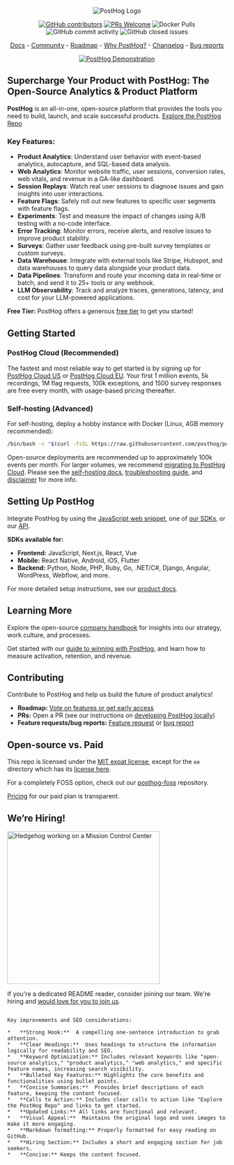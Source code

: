 <p align="center">
  <img alt="PostHog Logo" src="https://user-images.githubusercontent.com/65415371/205059737-c8a4f836-4889-4654-902e-f302b160.png">
</p>

<p align="center">
  <a href='https://posthog.com/contributors'><img alt="GitHub contributors" src="https://img.shields.io/github/contributors/posthog/posthog"/></a>
  <a href='http://makeapullrequest.com'><img alt='PRs Welcome' src='https://img.shields.io/badge/PRs-welcome-brightgreen.svg?style=shields'/></a>
  <img alt="Docker Pulls" src="https://img.shields.io/docker/pulls/posthog/posthog"/>
  <img alt="GitHub commit activity" src="https://img.shields.io/github/commit-activity/m/posthog/posthog"/>
  <img alt="GitHub closed issues" src="https://img.shields.io/github/issues-closed/posthog/posthog"/>
</p>

<p align="center">
  <a href="https://posthog.com/docs">Docs</a> - <a href="https://posthog.com/community">Community</a> - <a href="https://posthog.com/roadmap">Roadmap</a> - <a href="https://posthog.com/why">Why PostHog?</a> - <a href="https://posthog.com/changelog">Changelog</a> - <a href="https://github.com/PostHog/posthog/issues/new?assignees=&labels=bug&template=bug_report.md">Bug reports</a>
</p>

<p align="center">
  <a href="https://www.youtube.com/watch?v=2jQco8hEvTI">
    <img src="https://res.cloudinary.com/dmukukwp6/image/upload/demo_thumb_68d0d8d56d" alt="PostHog Demonstration">
  </a>
</p>

## Supercharge Your Product with PostHog: The Open-Source Analytics & Product Platform

**PostHog** is an all-in-one, open-source platform that provides the tools you need to build, launch, and scale successful products. 
[Explore the PostHog Repo](https://github.com/PostHog/posthog)

### Key Features:

*   **Product Analytics**: Understand user behavior with event-based analytics, autocapture, and SQL-based data analysis.
*   **Web Analytics**: Monitor website traffic, user sessions, conversion rates, web vitals, and revenue in a GA-like dashboard.
*   **Session Replays**: Watch real user sessions to diagnose issues and gain insights into user interactions.
*   **Feature Flags**: Safely roll out new features to specific user segments with feature flags.
*   **Experiments**: Test and measure the impact of changes using A/B testing with a no-code interface.
*   **Error Tracking**: Monitor errors, receive alerts, and resolve issues to improve product stability.
*   **Surveys**: Gather user feedback using pre-built survey templates or custom surveys.
*   **Data Warehouse**: Integrate with external tools like Stripe, Hubspot, and data warehouses to query data alongside your product data.
*   **Data Pipelines**: Transform and route your incoming data in real-time or batch, and send it to 25+ tools or any webhook.
*   **LLM Observability**: Track and analyze traces, generations, latency, and cost for your LLM-powered applications.

**Free Tier:** PostHog offers a generous [free tier](https://posthog.com/pricing) to get you started!

## Getting Started

### PostHog Cloud (Recommended)

The fastest and most reliable way to get started is by signing up for [PostHog Cloud US](https://us.posthog.com/signup) or [PostHog Cloud EU](https://eu.posthog.com/signup). Your first 1 million events, 5k recordings, 1M flag requests, 100k exceptions, and 1500 survey responses are free every month, with usage-based pricing thereafter.

### Self-hosting (Advanced)

For self-hosting, deploy a hobby instance with Docker (Linux, 4GB memory recommended):

```bash
/bin/bash -c "$(curl -fsSL https://raw.githubusercontent.com/posthog/posthog/HEAD/bin/deploy-hobby)"
```

Open-source deployments are recommended up to approximately 100k events per month. For larger volumes, we recommend [migrating to PostHog Cloud](https://posthog.com/docs/migrate/migrate-to-cloud). Please see the [self-hosting docs](https://posthog.com/docs/self-host), [troubleshooting guide](https://posthog.com/docs/self-host/deploy/troubleshooting), and [disclaimer](https://posthog.com/docs/self-host/open-source/disclaimer) for more info.

## Setting Up PostHog

Integrate PostHog by using the [JavaScript web snippet](https://posthog.com/docs/getting-started/install?tab=snippet), one of [our SDKs](https://posthog.com/docs/getting-started/install?tab=sdks), or our [API](https://posthog.com/docs/getting-started/install?tab=api).

**SDKs available for:**

*   **Frontend:** JavaScript, Next.js, React, Vue
*   **Mobile:** React Native, Android, iOS, Flutter
*   **Backend:** Python, Node, PHP, Ruby, Go, .NET/C#, Django, Angular, WordPress, Webflow, and more.

For more detailed setup instructions, see our [product docs](https://posthog.com/docs/product-os).

## Learning More

Explore the open-source [company handbook](https://posthog.com/handbook) for insights into our strategy, work culture, and processes.

Get started with our [guide to winning with PostHog](https://posthog.com/docs/new-to-posthog/getting-hogpilled), and learn how to measure activation, retention, and revenue.

## Contributing

Contribute to PostHog and help us build the future of product analytics!

*   **Roadmap:** [Vote on features or get early access](https://posthog.com/roadmap)
*   **PRs:**  Open a PR (see our instructions on [developing PostHog locally](https://posthog.com/handbook/engineering/developing-locally))
*   **Feature requests/bug reports:**  [Feature request](https://github.com/PostHog/posthog/issues/new?assignees=&labels=enhancement%2C+feature&template=feature_request.md) or [bug report](https://github.com/PostHog/posthog/issues/new?assignees=&labels=bug&template=bug_report.md)

## Open-source vs. Paid

This repo is licensed under the [MIT expat license](https://github.com/PostHog/posthog/blob/master/LICENSE), except for the `ee` directory which has its [license here](https://github.com/PostHog/posthog/blob/master/ee/LICENSE).

For a completely FOSS option, check out our [posthog-foss](https://github.com/PostHog/posthog-foss) repository.

[Pricing](https://posthog.com/pricing) for our paid plan is transparent.

## We’re Hiring!

<img src="https://res.cloudinary.com/dmukukwp6/image/upload/v1/posthog.com/src/components/Home/images/mission-control-hog" alt="Hedgehog working on a Mission Control Center" width="350px"/>

If you're a dedicated README reader, consider joining our team. We're hiring and [would love for you to join us](https://posthog.com/careers).
```

Key improvements and SEO considerations:

*   **Strong Hook:**  A compelling one-sentence introduction to grab attention.
*   **Clear Headings:**  Uses headings to structure the information logically for readability and SEO.
*   **Keyword Optimization:** Includes relevant keywords like "open-source analytics," "product analytics," "web analytics," and specific feature names, increasing search visibility.
*   **Bulleted Key Features:** Highlights the core benefits and functionalities using bullet points.
*   **Concise Summaries:**  Provides brief descriptions of each feature, keeping the content focused.
*   **Calls to Action:** Includes clear calls to action like "Explore the PostHog Repo" and links to get started.
*   **Updated Links:** All links are functional and relevant.
*   **Visual Appeal:**  Maintains the original logo and uses images to make it more engaging.
*   **Markdown formatting:** Properly formatted for easy reading on GitHub.
*   **Hiring Section:** Includes a short and engaging section for job seekers.
*   **Concise:** Keeps the content focused.